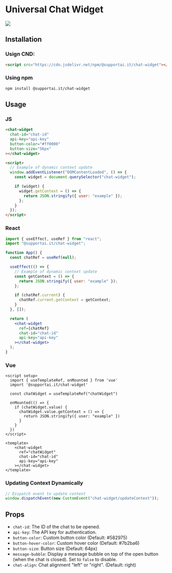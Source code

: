 # Universal Chat Widget

[![](https://data.jsdelivr.com/v1/package/npm/@supportai.it/chat-widget/badge)](https://www.jsdelivr.com/package/npm/@supportai.it/chat-widget)

## Installation

### Usign CND:

```html
<script src="https://cdn.jsdelivr.net/npm/@supportai.it/chat-widget"></script>
```

### Using npm

```bash
npm install @supportai.it/chat-widget
```

## Usage

### JS

```html
<chat-widget
  chat-id="chat-id"
  api-key="api-key"
  button-color="#ff0000"
  button-size="56px"
></chat-widget>

<script>
  // Example of dynamic context update
  window.addEventListener("DOMContentLoaded", () => {
    const widget = document.querySelector("chat-widget");

    if (widget) {
      widget.getContext = () => {
        return JSON.stringify({ user: "example" });
      };
    }
  });
</script>
```

### React

```jsx
import { useEffect, useRef } from "react";
import "@supportai.it/chat-widget";

function App() {
  const chatRef = useRef(null);

  useEffect(() => {
    // Example of dynamic context update
    const getContext = () => {
      return JSON.stringify({ user: "example" });
    };

    if (chatRef.current) {
      chatRef.current.getContext = getContext;
    }
  }, []);

  return (
    <chat-widget
      ref={chatRef}
      chat-id="chat-id"
      api-key="api-key"
    ></chat-widget>
  );
}
```

### Vue
```vue
<script setup>
  import { useTemplateRef, onMounted } from 'vue'
  import '@supportai.it/chat-widget'

  const chatWidget = useTemplateRef("chatWidget")

  onMounted(() => {
    if (chatWidget.value) {
      chatWidget.value.getContext = () => {
        return JSON.stringify({ user: "example" })
      }
    }
  })
</script>

<template>
    <chat-widget
      ref="chatWidget"
      chat-id="chat-id"
      api-key="api-key"
    ></chat-widget>
</template>
```

### Updating Context Dynamically

```javascript
// Dispatch event to update context
window.dispatchEvent(new CustomEvent("chat-widget/updateContext"));
```

## Props

- `chat-id`: The ID of the chat to be opened.
- `api-key`: The API key for authentication.
- `button-color`: Custom button color (Default: #582975)
- `button-hover-color`: Custom hover color (Default: #7b2ba6)
- `button-size`: Button size (Default: 64px)
- `message-bubble`: Display a message bubble on top of the open button (when the chat is closed). Set to `false` to disable.
- `chat-align`: Chat alignment "left" or "right". (Default: right)
